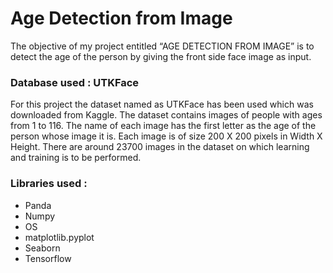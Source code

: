 <h1> Age Detection from Image</h1>
The objective of my project entitled “AGE DETECTION FROM IMAGE” is to detect the age of the person by giving the front side face image as input. 


  
  
  <h3> Database used : UTKFace </h3>
  For this project the dataset named as UTKFace has been used which was downloaded from Kaggle. The dataset contains images of people with ages from 1 to 116. The name of each image has the first letter as the age of the person whose image it is. Each image is of size 200 X 200 pixels in Width X Height. There are around 23700 images in the dataset on which learning and training is to be performed.
  
  
  <h3>Libraries used : </h3>
  <ul>
    <li> Panda </li>
    <li> Numpy</li>
    <li> OS </li>
    <li> matplotlib.pyplot </li>
    <li> Seaborn </li>
    <li> Tensorflow </li>
   
  </ul>
  
  
